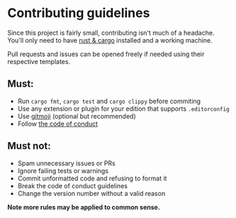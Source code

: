 # **Contributing guidelines**

Since this project is fairly small, contributing isn't much of a headache. You'll only need to have [rust & cargo](https://www.rust-lang.org/es) installed and a working machine.

Pull requests and issues can be opened freely if needed using their respective templates.

## **Must:**

-   Run `cargo fmt`, `cargo test` and `cargo clippy` before commiting
-   Use any extension or plugin for your edition that supports `.editorconfig`
-   Use [gitmoji](https://gitmoji.dev/) (optional but recommended)
-   Follow [the code of conduct](./CODE_OF_CONDUCT.md)

## **Must not:**

-   Spam unnecessary issues or PRs
-   Ignore failing tests or warnings
-   Commit unformatted code and refusing to format it
-   Break the code of conduct guidelines
-   Change the version number without a valid reason

**Note more rules may be applied to common sense.**
